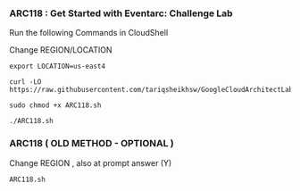 ### ARC118 :  Get Started with Eventarc: Challenge Lab 

Run the following Commands in CloudShell

Change REGION/LOCATION
```
export LOCATION=us-east4
```

```
curl -LO https://raw.githubusercontent.com/tariqsheikhsw/GoogleCloudArchitectLabs/main/Solutions/ARC118.sh

sudo chmod +x ARC118.sh

./ARC118.sh
```


### ARC118 ( OLD METHOD - OPTIONAL )


Change REGION , also at prompt answer (Y)
```
ARC118.sh 
```

